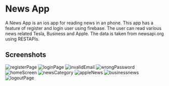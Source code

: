 # News App

A News App is an ios app for reading news in an phone. This app has a feature of register and login user using firebase. The user can read various news related Tesla, Business and Apple. The data is taken from newsapi.org using RESTAPIs.

## Screenshots
![registerPage](https://github.com/KaushalGautam080/NewsApp/assets/101984287/2d0ebd3a-f2cc-416b-990c-336004697417)
![loginPage](https://github.com/KaushalGautam080/NewsApp/assets/101984287/e6db3885-5044-49c3-b935-8ad13dd6383b)
![invalidEmail](https://github.com/KaushalGautam080/NewsApp/assets/101984287/67186a05-11be-44ff-8241-c22eb592ca58)
![wrongPassword](https://github.com/KaushalGautam080/NewsApp/assets/101984287/d0809584-3599-4b85-96e6-e745a6c43ea3)
![homeScreen](https://github.com/KaushalGautam080/NewsApp/assets/101984287/891ccc29-9fa7-4948-9d16-7da7c5ec3ca9)
![newsCategory](https://github.com/KaushalGautam080/NewsApp/assets/101984287/8d7d41e8-6927-466c-9db7-d4789967c5a5)
![appleNews](https://github.com/KaushalGautam080/NewsApp/assets/101984287/5a51ba8a-9413-4c09-b103-aaf88c064c3d)
![businessnews](https://github.com/KaushalGautam080/NewsApp/assets/101984287/acff2713-a36e-42d9-a594-cce664ad002f)
![logoutPage](https://github.com/KaushalGautam080/NewsApp/assets/101984287/5d6c8476-e0a3-47e2-9193-a4913c28d2c5)


<!-- 
This project is a starting point for a Flutter application.

A few resources to get you started if this is your first Flutter project:

- [Lab: Write your first Flutter app](https://docs.flutter.dev/get-started/codelab)
- [Cookbook: Useful Flutter samples](https://docs.flutter.dev/cookbook)

For help getting started with Flutter development, view the
[online documentation](https://docs.flutter.dev/), which offers tutorials,
samples, guidance on mobile development, and a full API reference.
 -->
